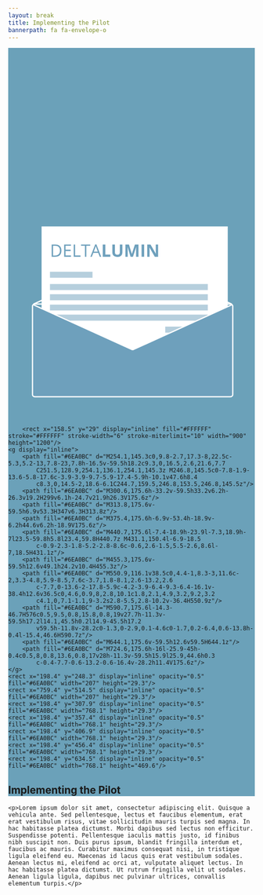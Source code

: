 ```yaml
---
layout: break
title: Implementing the Pilot
bannerpath: fa fa-envelope-o
---
```

<div id="pilot" class="section-break" style="background-color:#6ba1b9">

<div class="envelope">
	<svg x="0px" y="0px" viewBox="0 0 1200 1800" >
		
<g id="paperInside">
	<rect x="156.8" y="1265.4" display="inline" fill="#FFFFFF" stroke="#FFFFFF" stroke-width="6" stroke-miterlimit="10" width="900" height="400"/>
	<g display="inline">
		<path fill="#6EA0BC" d="M254.7,1380.5c0,9.8-2.7,17.3-8,22.5c-5.3,5.2-13,7.8-23,7.8h-16.5v-59.5h18.2c9.3,0,16.5,2.6,21.6,7.7
			C252.2,1364.1,254.7,1371.3,254.7,1380.5z M247.4,1380.7c0-7.8-1.9-13.6-5.8-17.6c-3.9-3.9-9.7-5.9-17.4-5.9h-10.1v47.6h8.4
			c8.3,0,14.5-2,18.6-6.1S247.4,1388.7,247.4,1380.7z"/>
		<path fill="#6EA0BC" d="M301.2,1410.8H268v-59.5h33.2v6.2h-26.3v19.2h24.7v6.1h-24.7v21.9h26.3V1410.8z"/>
		<path fill="#6EA0BC" d="M314.4,1410.8v-59.5h6.9v53.3h26.3v6.3H314.4z"/>
		<path fill="#6EA0BC" d="M376,1410.8h-6.9v-53.4h-18.9v-6.2h44.6v6.2H376V1410.8z"/>
		<path fill="#6EA0BC" d="M441.3,1410.8l-7.4-18.9H410l-7.3,18.9h-7l23.5-59.8h5.8l23.4,59.8H441.3z M431.7,1385.6l-6.9-18.5
			c-0.9-2.3-1.8-5.2-2.8-8.6c-0.6,2.6-1.5,5.5-2.6,8.6l-7,18.5H431.7z"/>
		<path fill="#6EA0BC" d="M455.9,1410.8v-59.5h12.6v49.1h24.2v10.4H455.9z"/>
		<path fill="#6EA0BC" d="M551.5,1351.3v38.5c0,4.4-1,8.3-3,11.6c-2,3.3-4.8,5.9-8.5,7.6c-3.7,1.8-8.1,2.6-13.2,2.6
			c-7.7,0-13.6-2-17.8-5.9c-4.2-3.9-6.4-9.3-6.4-16.1v-38.4h12.6v36.5c0,4.6,0.9,8,2.8,10.1c1.8,2.1,4.9,3.2,9.2,3.2
			c4.1,0,7.1-1.1,9-3.2c1.9-2.2,2.8-5.5,2.8-10.2v-36.4H551.5z"/>
		<path fill="#6EA0BC" d="M591.3,1410.8l-14.3-46.7h-0.4c0.5,9.5,0.8,15.8,0.8,19v27.7h-11.3v-59.5h17.2l14.1,45.5h0.2l14.9-45.5
			h17.2v59.5H618v-28.2c0-1.3,0-2.9,0.1-4.6c0-1.7,0.2-6.4,0.6-13.8h-0.4l-15.4,46.6H591.3z"/>
		<path fill="#6EA0BC" d="M644.8,1410.8v-59.5h12.6v59.5H644.8z"/>
		<path fill="#6EA0BC" d="M725.2,1410.8h-16l-25.9-45h-0.4c0.5,8,0.8,13.6,0.8,17v28h-11.3v-59.5h15.9l25.9,44.6h0.3
			c-0.4-7.7-0.6-13.2-0.6-16.4v-28.2h11.4V1410.8z"/>
	</g>
</g>

<g id="envelopeOpen">
	<g display="inline">
		<line fill="none" stroke="#FFFFFF" stroke-width="6" stroke-miterlimit="10" x1="122.9" y1="1243.4" x2="605.5" y2="1025.1"/>
		<line fill="none" stroke="#FFFFFF" stroke-width="6" stroke-miterlimit="10" x1="605.5" y1="1025.1" x2="1088.1" y2="1243.4"/>
	</g>
</g>

<g id="paperHalf">
	<rect x="165.4" y="869.3" display="inline" fill="#FFFFFF" stroke="#FFFFFF" stroke-width="6" stroke-miterlimit="10" width="900" height="800"/>
	<g display="inline">
		<path fill="#6EA0BC" d="M258.9,983.2c0,9.8-2.7,17.3-8,22.5c-5.3,5.2-13,7.8-23,7.8h-16.5V954h18.2c9.3,0,16.5,2.6,21.6,7.7
			C256.4,966.8,258.9,974,258.9,983.2z M251.6,983.4c0-7.8-1.9-13.6-5.8-17.6c-3.9-3.9-9.7-5.9-17.4-5.9h-10.1v47.6h8.4
			c8.3,0,14.5-2,18.6-6.1C249.5,997.4,251.6,991.4,251.6,983.4z"/>
		<path fill="#6EA0BC" d="M305.4,1013.5h-33.2V954h33.2v6.2h-26.3v19.2h24.7v6.1h-24.7v21.9h26.3V1013.5z"/>
		<path fill="#6EA0BC" d="M318.6,1013.5V954h6.9v53.3h26.3v6.3H318.6z"/>
		<path fill="#6EA0BC" d="M380.2,1013.5h-6.9v-53.4h-18.9V954h44.6v6.2h-18.9V1013.5z"/>
		<path fill="#6EA0BC" d="M445.5,1013.5l-7.4-18.9h-23.9l-7.3,18.9h-7l23.5-59.8h5.8l23.4,59.8H445.5z M435.9,988.4l-6.9-18.5
			c-0.9-2.3-1.8-5.2-2.8-8.6c-0.6,2.6-1.5,5.5-2.6,8.6l-7,18.5H435.9z"/>
		<path fill="#6EA0BC" d="M460.1,1013.5V954h12.6v49.1h24.2v10.4H460.1z"/>
		<path fill="#6EA0BC" d="M555.7,954v38.5c0,4.4-1,8.3-3,11.6c-2,3.3-4.8,5.9-8.5,7.6c-3.7,1.8-8.1,2.6-13.2,2.6
			c-7.7,0-13.6-2-17.8-5.9c-4.2-3.9-6.4-9.3-6.4-16.1V954h12.6v36.5c0,4.6,0.9,8,2.8,10.1c1.8,2.1,4.9,3.2,9.2,3.2
			c4.1,0,7.1-1.1,9-3.2s2.8-5.5,2.8-10.2V954H555.7z"/>
		<path fill="#6EA0BC" d="M595.5,1013.5l-14.3-46.7h-0.4c0.5,9.5,0.8,15.8,0.8,19v27.7h-11.3V954h17.2l14.1,45.5h0.2l14.9-45.5H634
			v59.5h-11.8v-28.2c0-1.3,0-2.9,0.1-4.6c0-1.7,0.2-6.4,0.6-13.8h-0.4l-15.4,46.6H595.5z"/>
		<path fill="#6EA0BC" d="M649,1013.5V954h12.6v59.5H649z"/>
		<path fill="#6EA0BC" d="M729.4,1013.5h-16l-25.9-45h-0.4c0.5,8,0.8,13.6,0.8,17v28h-11.3V954h15.9l25.9,44.6h0.3
			c-0.4-7.7-0.6-13.2-0.6-16.4V954h11.4V1013.5z"/>
	</g>
	<rect x="203.2" y="1086.2" display="inline" opacity="0.5" fill="#6EA0BC" width="207" height="29.3"/>
	<rect x="764.3" y="1352.5" display="inline" opacity="0.5" fill="#6EA0BC" width="207" height="29.3"/>
	<rect x="203.2" y="1145.8" display="inline" opacity="0.5" fill="#6EA0BC" width="768.1" height="29.3"/>
	<rect x="203.2" y="1195.3" display="inline" opacity="0.5" fill="#6EA0BC" width="768.1" height="29.3"/>
	<rect x="203.2" y="1244.8" display="inline" opacity="0.5" fill="#6EA0BC" width="768.1" height="29.3"/>
	<rect x="203.2" y="1294.3" display="inline" opacity="0.5" fill="#6EA0BC" width="768.1" height="29.3"/>
</g>
<g id="envelopeClosed">
	<g>
		<g id="XMLID_1_">
			<g>
				<path fill="#6EA0BC" d="M1089,1245.6c2.3,1.8,3.8,4.4,3.8,7.2v429.7c0,5.6-5.8,10.2-12.9,10.2H131.1c-7.1,0-12.9-4.6-12.9-10.2
					v-429.7c0-2.3,0.9-4.4,2.6-6.1l2.1,0.2l482.6,218.3l482.6-218.3L1089,1245.6z"/>
			</g>
			<g>
				<path fill="none" stroke="#FFFFFF" stroke-width="6" stroke-miterlimit="10" d="M1089,1245.6c2.3,1.8,3.8,4.4,3.8,7.2v429.7
					c0,5.6-5.8,10.2-12.9,10.2H131.1c-7.1,0-12.9-4.6-12.9-10.2v-429.7c0-2.3,0.9-4.4,2.6-6.1c2.3-2.5,6.1-4.1,10.3-4.1h948.7
					C1083.4,1242.7,1086.7,1243.8,1089,1245.6z"/>
				<line fill="none" stroke="#FFFFFF" stroke-width="6" stroke-miterlimit="10" x1="122.9" y1="1246.9" x2="605.5" y2="1465.2"/>
				<line fill="none" stroke="#FFFFFF" stroke-width="6" stroke-miterlimit="10" x1="605.5" y1="1465.2" x2="1088.1" y2="1246.9"/>
			</g>
		</g>
	</g>
</g>
<g id="paperFull" >
	
		<rect x="158.5" y="29" display="inline" fill="#FFFFFF" stroke="#FFFFFF" stroke-width="6" stroke-miterlimit="10" width="900" height="1200"/>
	<g display="inline">
		<path fill="#6EA0BC" d="M254.1,145.3c0,9.8-2.7,17.3-8,22.5c-5.3,5.2-13,7.8-23,7.8h-16.5v-59.5h18.2c9.3,0,16.5,2.6,21.6,7.7
			C251.5,128.9,254.1,136.1,254.1,145.3z M246.8,145.5c0-7.8-1.9-13.6-5.8-17.6c-3.9-3.9-9.7-5.9-17.4-5.9h-10.1v47.6h8.4
			c8.3,0,14.5-2,18.6-6.1C244.7,159.5,246.8,153.5,246.8,145.5z"/>
		<path fill="#6EA0BC" d="M300.6,175.6h-33.2v-59.5h33.2v6.2h-26.3v19.2H299v6.1h-24.7v21.9h26.3V175.6z"/>
		<path fill="#6EA0BC" d="M313.8,175.6v-59.5h6.9v53.3H347v6.3H313.8z"/>
		<path fill="#6EA0BC" d="M375.4,175.6h-6.9v-53.4h-18.9v-6.2h44.6v6.2h-18.9V175.6z"/>
		<path fill="#6EA0BC" d="M440.7,175.6l-7.4-18.9h-23.9l-7.3,18.9h-7l23.5-59.8h5.8l23.4,59.8H440.7z M431.1,150.4l-6.9-18.5
			c-0.9-2.3-1.8-5.2-2.8-8.6c-0.6,2.6-1.5,5.5-2.6,8.6l-7,18.5H431.1z"/>
		<path fill="#6EA0BC" d="M455.3,175.6v-59.5h12.6v49.1h24.2v10.4H455.3z"/>
		<path fill="#6EA0BC" d="M550.9,116.1v38.5c0,4.4-1,8.3-3,11.6c-2,3.3-4.8,5.9-8.5,7.6c-3.7,1.8-8.1,2.6-13.2,2.6
			c-7.7,0-13.6-2-17.8-5.9c-4.2-3.9-6.4-9.3-6.4-16.1v-38.4h12.6v36.5c0,4.6,0.9,8,2.8,10.1c1.8,2.1,4.9,3.2,9.2,3.2
			c4.1,0,7.1-1.1,9-3.2s2.8-5.5,2.8-10.2v-36.4H550.9z"/>
		<path fill="#6EA0BC" d="M590.7,175.6l-14.3-46.7H576c0.5,9.5,0.8,15.8,0.8,19v27.7h-11.3v-59.5h17.2l14.1,45.5h0.2l14.9-45.5h17.2
			v59.5h-11.8v-28.2c0-1.3,0-2.9,0.1-4.6c0-1.7,0.2-6.4,0.6-13.8h-0.4l-15.4,46.6H590.7z"/>
		<path fill="#6EA0BC" d="M644.1,175.6v-59.5h12.6v59.5H644.1z"/>
		<path fill="#6EA0BC" d="M724.6,175.6h-16l-25.9-45h-0.4c0.5,8,0.8,13.6,0.8,17v28h-11.3v-59.5h15.9l25.9,44.6h0.3
			c-0.4-7.7-0.6-13.2-0.6-16.4v-28.2h11.4V175.6z"/>
	</g>
	<rect x="198.4" y="248.3" display="inline" opacity="0.5" fill="#6EA0BC" width="207" height="29.3"/>
	<rect x="759.4" y="514.5" display="inline" opacity="0.5" fill="#6EA0BC" width="207" height="29.3"/>
	<rect x="198.4" y="307.9" display="inline" opacity="0.5" fill="#6EA0BC" width="768.1" height="29.3"/>
	<rect x="198.4" y="357.4" display="inline" opacity="0.5" fill="#6EA0BC" width="768.1" height="29.3"/>
	<rect x="198.4" y="406.9" display="inline" opacity="0.5" fill="#6EA0BC" width="768.1" height="29.3"/>
	<rect x="198.4" y="456.4" display="inline" opacity="0.5" fill="#6EA0BC" width="768.1" height="29.3"/>
	<rect x="198.4" y="634.5" display="inline" opacity="0.5" fill="#6EA0BC" width="768.1" height="469.6"/>
</g>
</svg>
</div>

<h2>Implementing the Pilot</h2>
</div>

<div class="sectionIntro">

	<p>Lorem ipsum dolor sit amet, consectetur adipiscing elit. Quisque a vehicula ante. Sed pellentesque, lectus et faucibus elementum, erat erat vestibulum risus, vitae sollicitudin mauris turpis sed magna. In hac habitasse platea dictumst. Morbi dapibus sed lectus non efficitur. Suspendisse potenti. Pellentesque iaculis mattis justo, id finibus nibh suscipit non. Duis purus ipsum, blandit fringilla interdum et, faucibus ac mauris. Curabitur maximus consequat nisi, in tristique ligula eleifend eu. Maecenas id lacus quis erat vestibulum sodales. Aenean lectus mi, eleifend ac orci at, vulputate aliquet lectus. In hac habitasse platea dictumst. Ut rutrum fringilla velit ut sodales. Aenean ligula ligula, dapibus nec pulvinar ultrices, convallis elementum turpis.</p>

</div>

